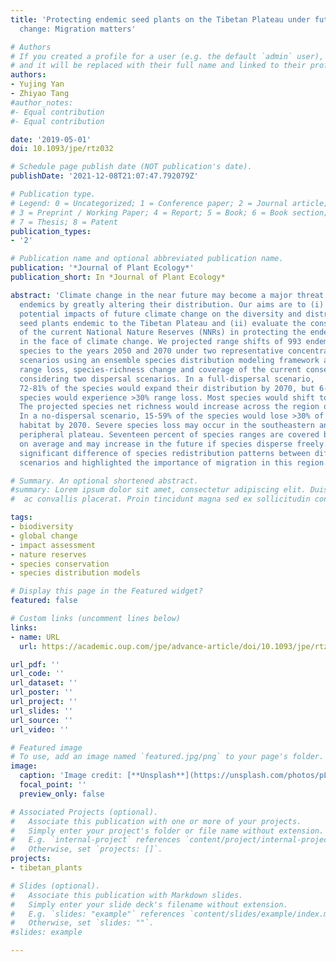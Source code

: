 ```yaml
---
title: 'Protecting endemic seed plants on the Tibetan Plateau under future climate
  change: Migration matters'

# Authors
# If you created a profile for a user (e.g. the default `admin` user), write the username (folder name) here 
# and it will be replaced with their full name and linked to their profile.
authors:
- Yujing Yan
- Zhiyao Tang
#author_notes:
#- Equal contribution
#- Equal contribution

date: '2019-05-01'
doi: 10.1093/jpe/rtz032

# Schedule page publish date (NOT publication's date).
publishDate: '2021-12-08T21:07:47.792079Z'

# Publication type.
# Legend: 0 = Uncategorized; 1 = Conference paper; 2 = Journal article;
# 3 = Preprint / Working Paper; 4 = Report; 5 = Book; 6 = Book section;
# 7 = Thesis; 8 = Patent
publication_types:
- '2'

# Publication name and optional abbreviated publication name.
publication: '*Journal of Plant Ecology*'
publication_short: In *Journal of Plant Ecology*

abstract: 'Climate change in the near future may become a major threat to high-altitude
  endemics by greatly altering their distribution. Our aims are to (i) assess the
  potential impacts of future climate change on the diversity and distribution of
  seed plants endemic to the Tibetan Plateau and (ii) evaluate the conservation effectiveness
  of the current National Nature Reserves (NNRs) in protecting the endemic plants
  in the face of climate change. We projected range shifts of 993 endemic
  species to the years 2050 and 2070 under two representative concentration pathway
  scenarios using an ensemble species distribution modeling framework and evaluated
  range loss, species-richness change and coverage of the current conservation network
  considering two dispersal scenarios. In a full-dispersal scenario,
  72-81% of the species would expand their distribution by 2070, but 6-20% of the
  species would experience >30% range loss. Most species would shift to the west.
  The projected species net richness would increase across the region on average.
  In a no-dispersal scenario, 15-59% of the species would lose >30% of their current
  habitat by 2070. Severe species loss may occur in the southeastern and the eastern
  peripheral plateau. Seventeen percent of species ranges are covered by the NNRs
  on average and may increase in the future if species disperse freely. We found a
  significant difference of species redistribution patterns between different dispersal
  scenarios and highlighted the importance of migration in this region.'

# Summary. An optional shortened abstract.
#summary: Lorem ipsum dolor sit amet, consectetur adipiscing elit. Duis posuere tellus
#  ac convallis placerat. Proin tincidunt magna sed ex sollicitudin condimentum.

tags:
- biodiversity
- global change
- impact assessment
- nature reserves
- species conservation
- species distribution models

# Display this page in the Featured widget?
featured: false

# Custom links (uncomment lines below)
links:
- name: URL
  url: https://academic.oup.com/jpe/advance-article/doi/10.1093/jpe/rtz032/5499067

url_pdf: ''
url_code: ''
url_dataset: ''
url_poster: ''
url_project: ''
url_slides: ''
url_source: ''
url_video: ''

# Featured image
# To use, add an image named `featured.jpg/png` to your page's folder. 
image:
  caption: 'Image credit: [**Unsplash**](https://unsplash.com/photos/pLCdAaMFLTE)'
  focal_point: ''
  preview_only: false

# Associated Projects (optional).
#   Associate this publication with one or more of your projects.
#   Simply enter your project's folder or file name without extension.
#   E.g. `internal-project` references `content/project/internal-project/index.md`.
#   Otherwise, set `projects: []`.
projects:
- tibetan_plants

# Slides (optional).
#   Associate this publication with Markdown slides.
#   Simply enter your slide deck's filename without extension.
#   E.g. `slides: "example"` references `content/slides/example/index.md`.
#   Otherwise, set `slides: ""`.
#slides: example

---
```


